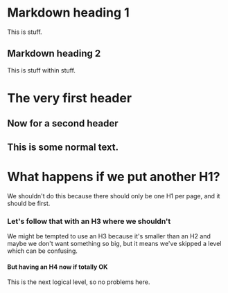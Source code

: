 # Markdown heading 1

This is stuff. 

## Markdown heading 2

This is stuff within stuff. 

<h1>The very first header</h1>
<h2>Now for a second header<h2>
This is some normal text. 
<h1>What happens if we put another H1?</h1>
We shouldn't do this because there should only be one H1 per page, and it should be first. 
<h3>Let's follow that with an H3 where we shouldn't</h3>
We might be tempted to use an H3 because it's smaller than an H2 and maybe we don't want something so big, but it means we've skipped a level which can be confusing. 
<h4>But having an H4 now if totally OK</h4>
This is the next logical level, so no problems here. 
